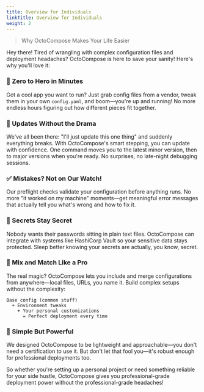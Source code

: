 ```yaml
---
title: Overview for Individuals
linkTitle: Overview for Individuals
weight: 2
---
```


> Why OctoCompose Makes Your Life Easier

Hey there! Tired of wrangling with complex configuration files and deployment headaches? OctoCompose is here to save your sanity! Here's why you'll love it:

### 🚀 Zero to Hero in Minutes

Got a cool app you want to run? Just grab config files from a vendor, tweak them in your own `config.yaml`, and boom—you're up and running! No more endless hours figuring out how different pieces fit together.

### 🔄 Updates Without the Drama

We've all been there: "I'll just update this one thing" and suddenly everything breaks. With OctoCompose's smart stepping, you can update with confidence. One command moves you to the latest minor version, then to major versions when you're ready. No surprises, no late-night debugging sessions.

### ✅ Mistakes? Not on Our Watch!

Our preflight checks validate your configuration before anything runs. No more "it worked on my machine" moments—get meaningful error messages that actually tell you what's wrong and how to fix it.

### 🔐 Secrets Stay Secret

Nobody wants their passwords sitting in plain text files. OctoCompose can integrate with systems like HashiCorp Vault so your sensitive data stays protected. Sleep better knowing your secrets are actually, you know, secret.

### 🧩 Mix and Match Like a Pro

The real magic? OctoCompose lets you include and merge configurations from anywhere—local files, URLs, you name it. Build complex setups without the complexity:

```
Base config (common stuff)
  + Environment tweaks
    + Your personal customizations
      = Perfect deployment every time
```

### 💪 Simple But Powerful

We designed OctoCompose to be lightweight and approachable—you don't need a certification to use it. But don't let that fool you—it's robust enough for professional deployments too.

So whether you're setting up a personal project or need something reliable for your side hustle, OctoCompose gives you professional-grade deployment power without the professional-grade headaches!
